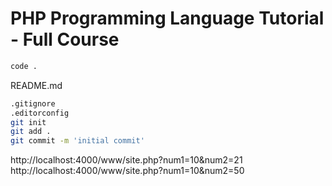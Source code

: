 # PHP Programming Language Tutorial - Full Course

```bash
code .
```

README.md

```bash
.gitignore
.editorconfig
git init
git add .
git commit -m 'initial commit'
```

http://localhost:4000/www/site.php?num1=10&num2=21<br/>
http://localhost:4000/www/site.php?num1=10&num2=50<br/>
